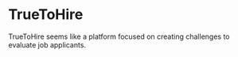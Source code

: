 # TrueToHire
TrueToHire seems like a platform focused on creating challenges to evaluate job applicants.

